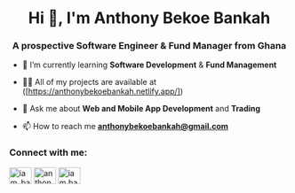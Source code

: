 <h1 align="center">Hi 👋, I'm Anthony Bekoe Bankah</h1>
<h3 align="center">A prospective Software Engineer & Fund Manager from Ghana</h3>



- 🌱 I’m currently learning **Software Development** & **Fund Management**

- 👨‍💻 All of my projects are available at ([https://anthonybekoebankah.netlify.app/])

- 💬 Ask me about **Web and Mobile App Development** and **Trading**

- 📫 How to reach me **anthonybekoebankah@gmail.com**

<h3 align="left">Connect with me:</h3>
<p align="left">
<a href="https://twitter.com/iam_bankah" target="blank"><img align="center" src="https://raw.githubusercontent.com/rahuldkjain/github-profile-readme-generator/master/src/images/icons/Social/twitter.svg" alt="iam_bankah" height="30" width="40" /></a>
<a href="https://linkedin.com/in/anthony-bekoe-bankah-080448240" target="blank"><img align="center" src="https://raw.githubusercontent.com/rahuldkjain/github-profile-readme-generator/master/src/images/icons/Social/linked-in-alt.svg" alt="anthony-bekoe-bankah-080448240" height="30" width="40" /></a>
<a href="https://instagram.com/iam.bankah" target="blank"><img align="center" src="https://raw.githubusercontent.com/rahuldkjain/github-profile-readme-generator/master/src/images/icons/Social/instagram.svg" alt="iam.bankah" height="30" width="40" /></a>
</p>

